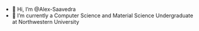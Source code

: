 - 👋 Hi, I’m @Alex-Saavedra
- 🌱 I’m currently a Computer Science and Material Science Undergraduate at Northwestern University



